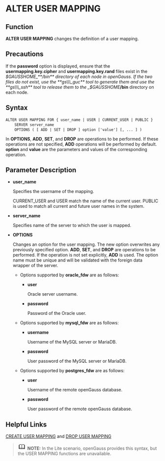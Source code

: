 # ALTER USER MAPPING<a name="EN-US_TOPIC_0289900415"></a>

## Function<a name="en-us_topic_0283137333_section38351127909"></a>

**ALTER USER MAPPING**  changes the definition of a user mapping.

## Precautions<a name="section1017451134717"></a>

If the  **password**  option is displayed, ensure that the  **usermapping.key.cipher**  and  **usermapping.key.rand**  files exist in the  _$GAUSSHOME_**/bin**  directory of each node in openGauss. If the two files do not exist, use the  **gs\\\_guc**  tool to generate them and use the  **gs\\\_ssh**  tool to release them to the  _$GAUSSHOME_**/bin**  directory on each node.

## Syntax<a name="en-us_topic_0283137333_section191931133103"></a>

```
ALTER USER MAPPING FOR { user_name | USER | CURRENT_USER | PUBLIC }
    SERVER server_name
    OPTIONS ( [ ADD | SET | DROP ] option ['value'] [, ... ] )
```

In  **OPTIONS**,  **ADD**,  **SET**, and  **DROP**  are operations to be performed. If these operations are not specified,  **ADD**  operations will be performed by default.  **option**  and  **value**  are the parameters and values of the corresponding operation.

## Parameter Description<a name="en-us_topic_0283137333_section116361638401"></a>

-   **user\_name**

    Specifies the username of the mapping.

    CURRENT\_USER and USER match the name of the current user. PUBLIC is used to match all current and future user names in the system.

-   **server\_name**

    Specifies name of the server to which the user is mapped.

-   **OPTIONS**

    Changes an option for the user mapping. The new option overwrites any previously specified option.  **ADD**,  **SET**, and  **DROP**  are operations to be performed. If the operation is not set explicitly,  **ADD**  is used. The option name must be unique and will be validated with the foreign data wrapper of the server.

    -   Options supported by  **oracle\_fdw**  are as follows:
        -   **user**

            Oracle server username.

        -   **password**

            Password of the Oracle user.

    -   Options supported by  **mysql\_fdw**  are as follows:
        -   **username**

            Username of the MySQL server or MariaDB.

        -   **password**

            User password of the MySQL server or MariaDB.

    -   Options supported by  **postgres\_fdw**  are as follows:
        -   **user**

            Username of the remote openGauss database.

        -   **password**

            User password of the remote openGauss database.




## Helpful Links<a name="en-us_topic_0283137333_section9697148408"></a>

[CREATE USER MAPPING](create-user-mapping.md)  and  [DROP USER MAPPING](drop-user-mapping.md)

>![](public_sys-resources/icon-note.gif) **NOTE:** 
>In the Lite scenario, openGauss provides this syntax, but the USER MAPPING functions are unavailable.

